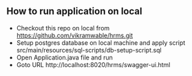## How to run application on local

- Checkout this repo on local from https://github.com/vikramwable/hrms.git
- Setup postgres database on local machine and apply script src/main/resources/sql-scripts/db-setup-script.sql 
- Open Application.java file and run 
- Goto URL http://localhost:8020/hrms/swagger-ui.html